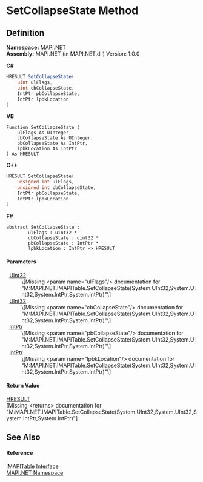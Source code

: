 # SetCollapseState Method




## Definition
**Namespace:** <a href="5bef4637-66f8-16d4-e5f4-4d0da57a1538.md">MAPI.NET</a>  
**Assembly:** MAPI.NET (in MAPI.NET.dll) Version: 1.0.0

**C#**
``` C#
HRESULT SetCollapseState(
	uint ulFlags,
	uint cbCollapseState,
	IntPtr pbCollapseState,
	IntPtr lpbkLocation
)
```
**VB**
``` VB
Function SetCollapseState ( 
	ulFlags As UInteger,
	cbCollapseState As UInteger,
	pbCollapseState As IntPtr,
	lpbkLocation As IntPtr
) As HRESULT
```
**C++**
``` C++
HRESULT SetCollapseState(
	unsigned int ulFlags, 
	unsigned int cbCollapseState, 
	IntPtr pbCollapseState, 
	IntPtr lpbkLocation
)
```
**F#**
``` F#
abstract SetCollapseState : 
        ulFlags : uint32 * 
        cbCollapseState : uint32 * 
        pbCollapseState : IntPtr * 
        lpbkLocation : IntPtr -> HRESULT 
```



#### Parameters
<dl><dt>  <a href="https://learn.microsoft.com/dotnet/api/system.uint32" target="_blank" rel="noopener noreferrer">UInt32</a></dt><dd>\[Missing &lt;param name="ulFlags"/&gt; documentation for "M:MAPI.NET.IMAPITable.SetCollapseState(System.UInt32,System.UInt32,System.IntPtr,System.IntPtr)"\]</dd><dt>  <a href="https://learn.microsoft.com/dotnet/api/system.uint32" target="_blank" rel="noopener noreferrer">UInt32</a></dt><dd>\[Missing &lt;param name="cbCollapseState"/&gt; documentation for "M:MAPI.NET.IMAPITable.SetCollapseState(System.UInt32,System.UInt32,System.IntPtr,System.IntPtr)"\]</dd><dt>  <a href="https://learn.microsoft.com/dotnet/api/system.intptr" target="_blank" rel="noopener noreferrer">IntPtr</a></dt><dd>\[Missing &lt;param name="pbCollapseState"/&gt; documentation for "M:MAPI.NET.IMAPITable.SetCollapseState(System.UInt32,System.UInt32,System.IntPtr,System.IntPtr)"\]</dd><dt>  <a href="https://learn.microsoft.com/dotnet/api/system.intptr" target="_blank" rel="noopener noreferrer">IntPtr</a></dt><dd>\[Missing &lt;param name="lpbkLocation"/&gt; documentation for "M:MAPI.NET.IMAPITable.SetCollapseState(System.UInt32,System.UInt32,System.IntPtr,System.IntPtr)"\]</dd></dl>

#### Return Value
<a href="50596607-a328-ef10-6ea9-0448fbb7d197.md">HRESULT</a>  
\[Missing &lt;returns&gt; documentation for "M:MAPI.NET.IMAPITable.SetCollapseState(System.UInt32,System.UInt32,System.IntPtr,System.IntPtr)"\]

## See Also


#### Reference
<a href="06a9b727-f5d6-e992-c936-a2712197dcee.md">IMAPITable Interface</a>  
<a href="5bef4637-66f8-16d4-e5f4-4d0da57a1538.md">MAPI.NET Namespace</a>  
